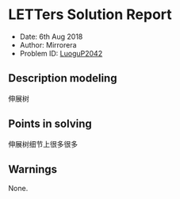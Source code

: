 
# LETTers Solution Report

- Date: 6th Aug 2018
- Author: Mirrorera
- Problem ID: [LuoguP2042](https://www.luogu.org/problemnew/show/P2042)

## Description modeling
伸展树

## Points in solving
伸展树细节上很多很多
 
## Warnings
None.

